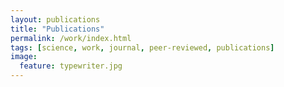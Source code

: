```yaml
---
layout: publications
title: "Publications"
permalink: /work/index.html
tags: [science, work, journal, peer-reviewed, publications]
image:
  feature: typewriter.jpg
---
```

